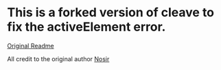 


# This is a forked version of cleave to fix the activeElement error.
[Original Readme](https://www.npmjs.com/package/cleave.js?activeTab=readme)

All credit to the original author
[Nosir](github.com/nosir/cleave.js)
